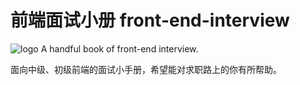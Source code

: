 # 前端面试小册 front-end-interview
![logo](https://johnsnow93.gitee.io/frontend-interview/home.png)
A handful book of front-end interview.

面向中级、初级前端的面试小手册，希望能对求职路上的你有所帮助。
